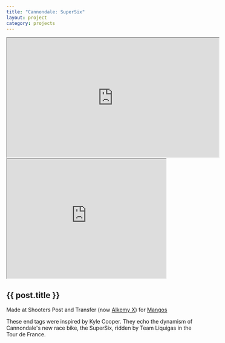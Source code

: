 ```yaml
---
title: "Cannondale: SuperSix"
layout: project
category: projects
---
```


<iframe width="560" height="315" src="https://www.youtube-nocookie.com/embed/-VECyxXaEMo?rel=0" allowfullscreen></iframe>
<iframe width="420" height="315" src="https://www.youtube-nocookie.com/embed/-u_1QIGs7Z0?rel=0" allowfullscreen></iframe>

## {{ post.title }}

Made at Shooters Post and Transfer (now [Alkemy X](http://www.alkemy-x.com/)) for [Mangos](http://www.mangosinc.com/)

These end tags were inspired by Kyle Cooper. They echo the dynamism of Cannondale's new race bike, the SuperSix, ridden by Team Liquigas in the Tour de France.
